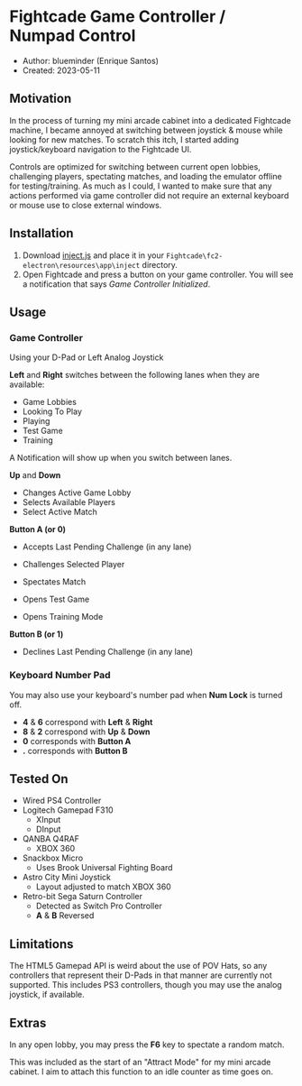 # Fightcade Game Controller / Numpad Control 
* Author: blueminder (Enrique Santos)
* Created: 2023-05-11

## Motivation
In the process of turning my mini arcade cabinet into a dedicated Fightcade machine, I became annoyed at switching between joystick & mouse while looking for new matches. To scratch this itch, I started adding joystick/keyboard navigation to the Fightcade UI.

Controls are optimized for switching between current open lobbies, challenging players, spectating matches, and loading the emulator offline for testing/training. As much as I could, I wanted to make sure that any actions performed via game controller did not require an external keyboard or mouse use to close external windows.

## Installation
1. Download [inject.js](https://gist.githubusercontent.com/blueminder/818745061ac4b9dfd3b7f7f19d5343bb/raw/b5842673441a6b7ac30afd59ffd5b3d6e6c0f640/inject.js) and place it in your `Fightcade\fc2-electron\resources\app\inject` directory.
2. Open Fightcade and press a button on your game controller. You will see a notification that says *Game Controller Initialized*.

## Usage
### Game Controller
Using your D-Pad or Left Analog Joystick

__Left__ and __Right__ switches between the following lanes when they are available:
* Game Lobbies
* Looking To Play
* Playing
* Test Game
* Training

A Notification will show up when you switch between lanes.

__Up__ and __Down__
* Changes Active Game Lobby
* Selects Available Players
* Select Active Match

__Button A (or 0)__
* Accepts Last Pending Challenge (in any lane)

* Challenges Selected Player
* Spectates Match
* Opens Test Game
* Opens Training Mode

__Button B (or 1)__
* Declines Last Pending Challenge (in any lane)

### Keyboard Number Pad
You may also use your keyboard's number pad when __Num Lock__ is turned off.
* __4__ & __6__ correspond with __Left__ & __Right__
* __8__ & __2__ correspond with __Up__ & __Down__
* __0__ corresponds with __Button A__
* __.__ corresponds with __Button B__

## Tested On
* Wired PS4 Controller
* Logitech Gamepad F310
  * XInput
  * DInput
* QANBA Q4RAF
  * XBOX 360
* Snackbox Micro
  * Uses Brook Universal Fighting Board
* Astro City Mini Joystick
  * Layout adjusted to match XBOX 360
* Retro-bit Sega Saturn Controller
  * Detected as Switch Pro Controller
  * __A__ & __B__ Reversed

## Limitations
The HTML5 Gamepad API is weird about the use of POV Hats, so any controllers that represent their D-Pads in that manner are currently not supported. This includes PS3 controllers, though you may use the analog joystick, if available.

## Extras
In any open lobby, you may press the __F6__ key to spectate a random match.

This was included as the start of an "Attract Mode" for my mini arcade cabinet. I aim to attach this function to an idle counter as time goes on.
